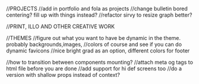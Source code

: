 //PROJECTS
//add in portfolio and fola as projects
//change bulletin bored centering? fill up with things instead?
//refactor sirvy to resize graph better?

//PRINT, ILLO AND OTHER CREATIVE WORK

//THEMES
//figure out what you want to have be dynamic in the theme. probably backgrounds,images,
//colors of course and see if you can do dynamic favicons
//nice bright grad as an option, different colors for footer

//how to transition between components mounting?
//attach meta og tags to html file before you are done
//add support for hi def screens too
//do a version with shallow props instead of context?
